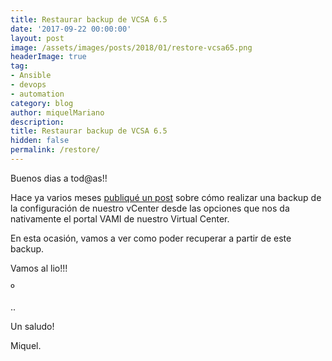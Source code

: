 ```yaml
---
title: Restaurar backup de VCSA 6.5
date: '2017-09-22 00:00:00'
layout: post
image: /assets/images/posts/2018/01/restore-vcsa65.png
headerImage: true
tag:
- Ansible
- devops
- automation
category: blog
author: miquelMariano
description: 
title: Restaurar backup de VCSA 6.5
hidden: false
permalink: /restore/
---
```


Buenos dias a tod@as!!

Hace ya varios meses [publiqué un post](https://miquelmariano.github.io/2017/08/backup-vcsa65-automatizado/) sobre cómo realizar una backup de la configuración de nuestro vCenter desde las opciones que nos da nativamente el portal VAMI de nuestro Virtual Center.

En esta ocasión, vamos a ver como poder recuperar a partir de este backup.

Vamos al lio!!!

º

..


Un saludo!

Miquel.


